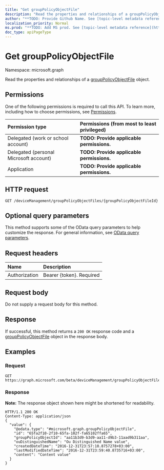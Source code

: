 ```yaml
---
title: "Get groupPolicyObjectFile"
description: "Read the properties and relationships of a groupPolicyObjectFile object."
author: "**TODO: Provide Github Name. See [topic-level metadata reference](https://msgo.azurewebsites.net/add/document/guidelines/metadata.html#topic-level-metadata)**"
localization_priority: Normal
ms.prod: "**TODO: Add MS prod. See [topic-level metadata reference](https://msgo.azurewebsites.net/add/document/guidelines/metadata.html#topic-level-metadata)**"
doc_type: apiPageType
---
```


# Get groupPolicyObjectFile

Namespace: microsoft.graph

Read the properties and relationships of a [groupPolicyObjectFile](../resources/grouppolicyobjectfile.md) object.

## Permissions
One of the following permissions is required to call this API. To learn more, including how to choose permissions, see [Permissions](/concepts/permissions-reference.md).

|Permission type|Permissions (from most to least privileged)|
|:---|:---|
|Delegated (work or school account)|**TODO: Provide applicable permissions.**|
|Delegated (personal Microsoft account)|**TODO: Provide applicable permissions.**|
|Application|**TODO: Provide applicable permissions.**|

## HTTP request
<!-- {
  "blockType": "ignored"
}
-->
``` http
GET /deviceManagement/groupPolicyObjectFiles/{groupPolicyObjectFileId}
```

## Optional query parameters
This method supports some of the OData query parameters to help customize the response. For general information, see [OData query parameters](/graph/query-parameters).

## Request headers
|Name|Description|
|:---|:---|
|Authorization|Bearer {token}. Required|

## Request body
Do not supply a request body for this method.

## Response
If successful, this method returns a `200 OK` response code and a [groupPolicyObjectFile](../resources/grouppolicyobjectfile.md) object in the response body.

## Examples

### Request
<!-- {
  "blockType": "request",
  "name": "get_grouppolicyobjectfile"
}
-->
``` http
GET https://graph.microsoft.com/beta/deviceManagement/groupPolicyObjectFiles/{groupPolicyObjectFileId}
```

### Response
**Note:** The response object shown here might be shortened for readability.
<!-- {
  "blockType": "response",
  "truncated": true,
  "@odata.type": "microsoft.graph.groupPolicyObjectFile"
}
-->
``` http
HTTP/1.1 200 OK
Content-Type: application/json
{
  "value": {
    "@odata.type": "#microsoft.graph.groupPolicyObjectFile",
    "id": "65fa2f10-2f10-65fa-102f-fa65102ffa65",
    "groupPolicyObjectId": "aa11b3d9-b3d9-aa11-d9b3-11aad9b311aa",
    "ouDistinguishedName": "Ou Distinguished Name value",
    "createdDateTime": "2016-12-31T23:57:10.8757278+03:00",
    "lastModifiedDateTime": "2016-12-31T23:59:40.8735716+03:00",
    "content": "Content value"
  }
}
```

